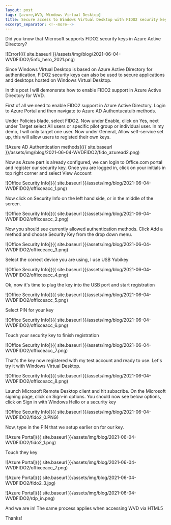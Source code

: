 ```yaml
---
layout: post
tags: [azure,WVD, Windows Virtual Desktop]
title: Secure access to Windows Virtual Desktop with FIDO2 security keys
excerpt_separator: <!--more-->
---
```

Did you know that Microsoft supports FIDO2 security keys in Azure Active Directory? 

![Error]({{ site.baseurl }}/assets/img/blog/2021-06-04-WVDFIDO2/5nfc_hero_2021.png)

<!--more-->

Since Windows Virtual Desktop is based on Azure Active Directory for authentication, FIDO2 security keys can also be used to secure applications and desktops hosted on Windows Virtual Desktop.

In this post I will demonsrate how to enable FIDO2 support in Azure Active Directory for WVD.

First of all we need to enable FIDO2 support in Azure Active Directory.
Login to Azure Portal and then navigate to Azure AD Authentucatuib methods.

Under Policies blade, select FIDO2. Now under Enable, click on Yes, next under Target select All users or specific pilot group or individual user. In my demo, I will only target one user.
Now under General, Allow self-service set up, this will allow users to registed their own keys.

![Azure AD Authentication methods]({{ site.baseurl }}/assets/img/blog/2021-06-04-WVDFIDO2/fido_azuread2.png)

Now as Azure part is already configured, we can login to Office.com portal and register our security key.
Once you are logged in, click on your initials in top right corner and select View Account

![Office Security Info]({{ site.baseurl }}/assets/img/blog/2021-06-04-WVDFIDO2/offixceacc_1.png)

Now click on Security Info on the left hand side, or in the middle of the screen.
 
![Office Security Info]({{ site.baseurl }}/assets/img/blog/2021-06-04-WVDFIDO2/offixceacc_2.png)

Now you should see currently allowed authentication methods. Click Add a method and choose Security Key from the drop down menu.

![Office Security Info]({{ site.baseurl }}/assets/img/blog/2021-06-04-WVDFIDO2/offixceacc_3.png)

Select the correct device you are using, I use USB Yubikey 

![Office Security Info]({{ site.baseurl }}/assets/img/blog/2021-06-04-WVDFIDO2/offixceacc_4.png)

Ok, now it's time to plug the key into the USB port and start registration

![Office Security Info]({{ site.baseurl }}/assets/img/blog/2021-06-04-WVDFIDO2/offixceacc_5.png)

Select PIN for your key

![Office Security Info]({{ site.baseurl }}/assets/img/blog/2021-06-04-WVDFIDO2/offixceacc_6.png)

Touch your security key to finish registration

![Office Security Info]({{ site.baseurl }}/assets/img/blog/2021-06-04-WVDFIDO2/offixceacc_7.png)

That's the key now registered with my test account and ready to use. Let's try it with Windows Virtual Desktop.

![Office Security Info]({{ site.baseurl }}/assets/img/blog/2021-06-04-WVDFIDO2/offixceacc_8.png)

Launch Microsoft Remote Desktop client and hit subscribe. On the Microsoft signing page, click on Sign-in options.
You should now see below options, click on Sign in with Windows Hello or a security key

![Office Security Info]({{ site.baseurl }}/assets/img/blog/2021-06-04-WVDFIDO2/fido2_0.PNG)

Now, type in the PIN that we setup earlier on for our key.

![Azure Portal]({{ site.baseurl }}/assets/img/blog/2021-06-04-WVDFIDO2/fido2_1.png)

Touch they key

![Azure Portal]({{ site.baseurl }}/assets/img/blog/2021-06-04-WVDFIDO2/offixceacc_7.png)

![Azure Portal]({{ site.baseurl }}/assets/img/blog/2021-06-04-WVDFIDO2/fido2_3.jpg)

![Azure Portal]({{ site.baseurl }}/assets/img/blog/2021-06-04-WVDFIDO2/rdp_in.png)

And we are in! 
The same process applies when accessing WVD via HTML5

Thanks!